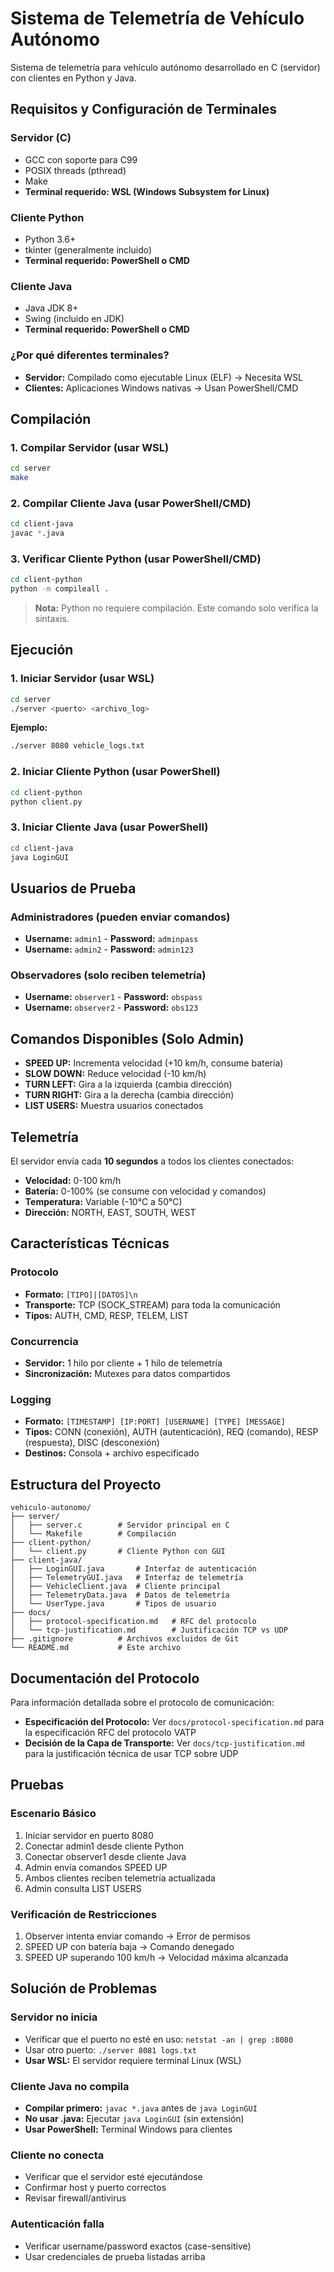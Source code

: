 # Sistema de Telemetría de Vehículo Autónomo

Sistema de telemetría para vehículo autónomo desarrollado en C (servidor) con clientes en Python y Java.

## Requisitos y Configuración de Terminales

### Servidor (C)
- GCC con soporte para C99
- POSIX threads (pthread)
- Make
- **Terminal requerido: WSL (Windows Subsystem for Linux)**

### Cliente Python
- Python 3.6+
- tkinter (generalmente incluido)
- **Terminal requerido: PowerShell o CMD**

### Cliente Java
- Java JDK 8+
- Swing (incluido en JDK)
- **Terminal requerido: PowerShell o CMD**

### ¿Por qué diferentes terminales?
- **Servidor:** Compilado como ejecutable Linux (ELF) → Necesita WSL
- **Clientes:** Aplicaciones Windows nativas → Usan PowerShell/CMD

## Compilación

### 1. Compilar Servidor (usar WSL)
```bash
cd server
make
```

### 2. Compilar Cliente Java (usar PowerShell/CMD)
```bash
cd client-java
javac *.java
```

### 3. Verificar Cliente Python (usar PowerShell/CMD)
```bash
cd client-python
python -m compileall .
```
> **Nota:** Python no requiere compilación. Este comando solo verifica la sintaxis.

## Ejecución

### 1. Iniciar Servidor (usar WSL)
```bash
cd server
./server <puerto> <archivo_log>
```

**Ejemplo:**
```bash
./server 8080 vehicle_logs.txt
```

### 2. Iniciar Cliente Python (usar PowerShell)
```bash
cd client-python
python client.py
```

### 3. Iniciar Cliente Java (usar PowerShell)
```bash
cd client-java
java LoginGUI
```

## Usuarios de Prueba

### Administradores (pueden enviar comandos)
- **Username:** `admin1` - **Password:** `adminpass`
- **Username:** `admin2` - **Password:** `admin123`

### Observadores (solo reciben telemetría)
- **Username:** `observer1` - **Password:** `obspass`
- **Username:** `observer2` - **Password:** `obs123`

## Comandos Disponibles (Solo Admin)

- **SPEED UP:** Incrementa velocidad (+10 km/h, consume batería)
- **SLOW DOWN:** Reduce velocidad (-10 km/h)
- **TURN LEFT:** Gira a la izquierda (cambia dirección)
- **TURN RIGHT:** Gira a la derecha (cambia dirección)
- **LIST USERS:** Muestra usuarios conectados

## Telemetría

El servidor envía cada **10 segundos** a todos los clientes conectados:

- **Velocidad:** 0-100 km/h
- **Batería:** 0-100% (se consume con velocidad y comandos)
- **Temperatura:** Variable (-10°C a 50°C)
- **Dirección:** NORTH, EAST, SOUTH, WEST

## Características Técnicas

### Protocolo
- **Formato:** `[TIPO]|[DATOS]\n`
- **Transporte:** TCP (SOCK_STREAM) para toda la comunicación
- **Tipos:** AUTH, CMD, RESP, TELEM, LIST

### Concurrencia
- **Servidor:** 1 hilo por cliente + 1 hilo de telemetría
- **Sincronización:** Mutexes para datos compartidos

### Logging
- **Formato:** `[TIMESTAMP] [IP:PORT] [USERNAME] [TYPE] [MESSAGE]`
- **Tipos:** CONN (conexión), AUTH (autenticación), REQ (comando), RESP (respuesta), DISC (desconexión)
- **Destinos:** Consola + archivo especificado

## Estructura del Proyecto

```
vehiculo-autonomo/
├── server/
│   ├── server.c        # Servidor principal en C
│   └── Makefile        # Compilación
├── client-python/
│   └── client.py       # Cliente Python con GUI
├── client-java/
│   ├── LoginGUI.java       # Interfaz de autenticación
│   ├── TelemetryGUI.java   # Interfaz de telemetría
│   ├── VehicleClient.java  # Cliente principal
│   ├── TelemetryData.java  # Datos de telemetría
│   └── UserType.java       # Tipos de usuario
├── docs/
│   ├── protocol-specification.md   # RFC del protocolo
│   └── tcp-justification.md        # Justificación TCP vs UDP
├── .gitignore          # Archivos excluidos de Git
└── README.md           # Este archivo
```

## Documentación del Protocolo

Para información detallada sobre el protocolo de comunicación:

- **Especificación del Protocolo:** Ver `docs/protocol-specification.md` para la especificación RFC del protocolo VATP
- **Decisión de la Capa de Transporte:** Ver `docs/tcp-justification.md` para la justificación técnica de usar TCP sobre UDP

## Pruebas

### Escenario Básico
1. Iniciar servidor en puerto 8080
2. Conectar admin1 desde cliente Python
3. Conectar observer1 desde cliente Java
4. Admin envía comandos SPEED UP
5. Ambos clientes reciben telemetría actualizada
6. Admin consulta LIST USERS

### Verificación de Restricciones
1. Observer intenta enviar comando → Error de permisos
2. SPEED UP con batería baja → Comando denegado
3. SPEED UP superando 100 km/h → Velocidad máxima alcanzada

## Solución de Problemas

### Servidor no inicia
- Verificar que el puerto no esté en uso: `netstat -an | grep :8080`
- Usar otro puerto: `./server 8081 logs.txt`
- **Usar WSL:** El servidor requiere terminal Linux (WSL)

### Cliente Java no compila
- **Compilar primero:** `javac *.java` antes de `java LoginGUI`
- **No usar .java:** Ejecutar `java LoginGUI` (sin extensión)
- **Usar PowerShell:** Terminal Windows para clientes

### Cliente no conecta
- Verificar que el servidor esté ejecutándose
- Confirmar host y puerto correctos
- Revisar firewall/antivirus

### Autenticación falla
- Verificar username/password exactos (case-sensitive)
- Usar credenciales de prueba listadas arriba
